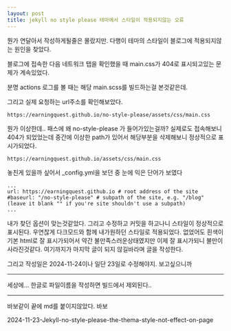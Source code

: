 ```yaml
---
layout: post
title: jekyll no style please 테마에서 스타일이 적용되지않는 오류
---
```




뭔가 연달아서 작성하게될줄은 몰랐지만. 다행이 테마의 스타일이 블로그에 적용되지않는 원인을 찾았다.

블로그에 접속한 다음 네트워크 탭을 확인했을 때 main.css가 404로 표시되고있는 문제가 계속있었다.

분명 actions 로그를 볼 때는 해당 main.scss를 빌드하는걸 본것같은데.

그리고 실제 요청하는 url주소를 확인해보았다.

```
https://earningquest.github.io/no-style-please/assets/css/main.css
```

뭔가 이상한데.. 패스에 왜 no-style-please 가 들어가있는걸까?
실제로도 접속해보니 404가 되었었는데 중간에 이상한 path가 있어서 해당부분을 삭제해보니 정상적으로 표시가되었다.
```
https://earningquest.github.io/assets/css/main.css
```

놓친게 있을까 싶어서 _config.yml을 보던 중 눈에 익은 단어가 보였다

```
...
url: https://earningquest.github.io # root address of the site
#baseurl: "/no-style-please" # subpath of the site, e.g. "/blog" (leave it blank "" if you're site shouldn't use a subpath)
...
```

내가 찾던 옵션이 맞는것같았다. 그리고 수정하고 커밋을 하고나니 스타일이 정상적으로 표시된다.
우연찮게 다크모드와 함께 내가원하던 스타일로 적용되었다. 없었어도 흰색이 기본 html로 잘 표시가되어서 약간 불만족스러운상태였지만 이제 잘 표시가되니 불만이 사라진것같다.
여기까지가 마지막 글이 되지 않길바라며 글을 작성한다.

그리고 작성일은 2024-11-24이나 일단 23일로 수정해야지. 보고싶으니까

---

세상에... 한글로 파일이름을 작성하면 빌드에서 제외된다..

---

바보같이 끝에 md를 붙이지않았다. 바보

2024-11-23-Jekyll-no-style-please-the-thema-style-not-effect-on-page

